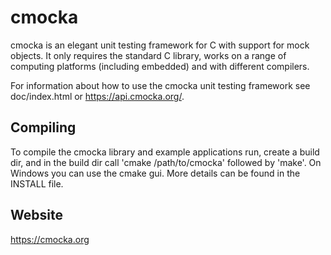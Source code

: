 cmocka
======

cmocka is an elegant unit testing framework for C with support for mock
objects. It only requires the standard C library, works on a range of computing
platforms (including embedded) and with different compilers.

For information about how to use the cmocka unit testing framework see
doc/index.html or https://api.cmocka.org/.

Compiling
---------

To compile the cmocka library and example applications run, create a build dir,
and in the build dir call 'cmake /path/to/cmocka' followed by 'make'. On
Windows you can use the cmake gui. More details can be found in the INSTALL file.

Website
-------

https://cmocka.org
